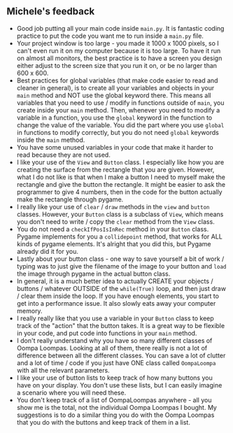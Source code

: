 Michele's feedback
---

* Good job putting all your main code inside `main.py`. It is fantastic coding practice to put the code you want me to run inside a `main.py` file. 
* Your project window is too large - you made it 1000 x 1000 pixels, so I can't even run it on my computer because it is too large. To have it run on almost all monitors, the best practice is to have a screen you design either adjust to the screen size that you run it on, or be no larger than 600 x 600. 
* Best practices for global variables (that make code easier to read and cleaner in general), is to create all your variables and objects in your `main` method and NOT use the global keyword there. This means all variables that you need to use / modify in functions outside of `main`, you create inside your `main` method. Then, whenever you need to modify a variable in a function, you use the `global` keyword in the function to change the value of the variable. You did the part where you use `global` in functions to modify correctly, but you do not need `global` keywords inside the `main` method. 
* You have some unused variables in your code that make it harder to read because they are not used. 
* I like your use of the `View` and `Button` class. I especially like how you are creating the surface from the rectangle that you are given. However, what I do not like is that when I make a button I need to myself make the rectangle and give the button the rectangle. It might be easier to ask the programmer to give 4 numbers, then in the code for the button actually make the rectangle through pygame.
* I really like your use of `clear` / `draw` methods in the `view` and `button` classes. However, your `Button` class is a subclass of `View`, which means you don't need to write / copy the `clear` method from the `View` class. 
* You do not need a `checkIfPosIsInRec` method in your `Button` class. Pygame implements for you a `collidepoint` method, that works for ALL kinds of pygame elements. It's alright that you did this, but Pygame already did it for you. 
* Lastly about your button class - one way to save yourself a bit of work / typing was to just give the filename of the image to your button and `load` the image through pygame in the actual button class.
* In general, it is a much better idea to actually CREATE your objects / buttons / whatever OUTSIDE of the `while(True)` loop, and then just draw / clear them inside the loop. If you have enough elements, you start to get into a performance issue. It also slowly eats away your computer memory. 
* I really really like that you use a variable in your `Button` class to keep track of the "action" that the button takes. It is a great way to be flexible in your code, and put code into functions in your `main` method.  
* I don't really understand why you have so many different classes of Oompa Loompas. Looking at all of them, there really is not a lot of difference between all the different classes. You can save a lot of clutter and a lot of time / code if you just have ONE class called `OompaLoompa` with all the relevant parameters. 
* I like your use of button lists to keep track of how many buttons you have on your display. You don't use these lists, but I can easily imagine a scenario where you will need these. 
* You don't keep track of a list of OompaLoompas anywhere - all you show me is the total, not the individual Oompa Loompas I bought. My suggestions is to do a similar thing you do with the Oompa Loompas that you do with the buttons and keep track of them in a list. 